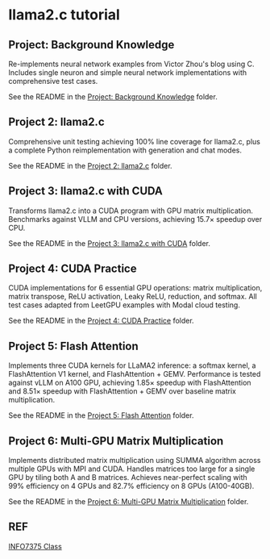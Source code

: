 # llama2.c tutorial 




## Project: Background Knowledge

Re-implements neural network examples from Victor Zhou's blog using C. Includes single neuron and simple neural network implementations with comprehensive test cases.

See the README in the [Project: Background Knowledge](01-background-knowledge/README.md) folder.

## Project 2: llama2.c

Comprehensive unit testing achieving 100% line coverage for llama2.c, plus a complete Python reimplementation with generation and chat modes.

See the README in the [Project 2: llama2.c](02-llama2-test-and-rewrite/README.md) folder.

## Project 3: llama2.c with CUDA

Transforms llama2.c into a CUDA program with GPU matrix multiplication. Benchmarks against VLLM and CPU versions, achieving 15.7× speedup over CPU.

See the README in the [Project 3: llama2.c with CUDA](03-llama2c-cuda/README.md) folder.

## Project 4: CUDA Practice

CUDA implementations for 6 essential GPU operations: matrix multiplication, matrix transpose, ReLU activation, Leaky ReLU, reduction, and softmax. All test cases adapted from LeetGPU examples with Modal cloud testing.

See the README in the [Project 4: CUDA Practice](04-cuda-practice/README.md) folder.

## Project 5: Flash Attention

Implements three CUDA kernels for LLaMA2 inference: a softmax kernel, a FlashAttention V1 kernel, and FlashAttention + GEMV. Performance is tested against vLLM on A100 GPU, achieving 1.85× speedup with FlashAttention and 8.51× speedup with FlashAttention + GEMV over baseline matrix multiplication.

See the README in the [Project 5: Flash Attention](05-fast-attention/README.md) folder.

## Project 6: Multi-GPU Matrix Multiplication

Implements distributed matrix multiplication using SUMMA algorithm across multiple GPUs with MPI and CUDA. Handles matrices too large for a single GPU by tiling both A and B matrices. Achieves near-perfect scaling with 99% efficiency on 4 GPUs and 82.7% efficiency on 8 GPUs (A100-40GB).

See the README in the [Project 6: Multi-GPU Matrix Multiplication](06-multi-gpu/README.md) folder.


## REF

[INFO7375 Class]( https://github.com/dexkum-2myzZy-jipzid/INFO7375-HPC-AI.git)